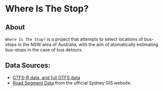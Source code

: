 # Where Is The Stop?

## About
`Where Is The Stop?` is a project that attempts to setect locations of bus-stops in the NSW area of Australia, with the aim of atomatically estimating bus-stops in the case of bus detours.

## Data Sources:
* [GTFS-R data, and full GTFS data](https://opendata.transport.nsw.gov.au/dataset/historical-gtfs-bundles-and-timetables)
* [Road Segment Data](https://portal.spatial.nsw.gov.au/portal/home/item.html?id=66fabd8c23074ecc85883e0086419adc) from the official Sydney GIS website. 

